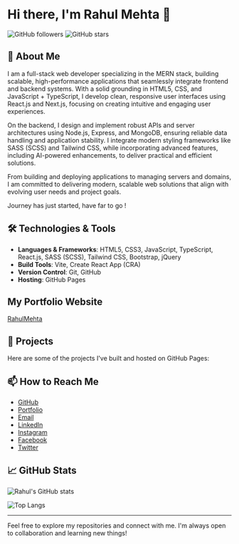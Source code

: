 # Hi there, I'm Rahul Mehta 👋

![GitHub followers](https://img.shields.io/github/followers/whoisrahulmehta?label=Follow&style=social)
![GitHub stars](https://img.shields.io/github/stars/whoisrahulmehta?label=Stars)

## 🚀 About Me

I am a full-stack web developer specializing in the MERN stack, building scalable, high-performance applications that seamlessly integrate frontend and backend systems. With a solid grounding in HTML5, CSS, and JavaScript + TypeScript, I develop clean, responsive user interfaces using React.js and Next.js, focusing on creating intuitive and engaging user experiences.

On the backend, I design and implement robust APIs and server architectures using Node.js, Express, and MongoDB, ensuring reliable data handling and application stability. I integrate modern styling frameworks like SASS (SCSS) and Tailwind CSS, while incorporating advanced features, including AI-powered enhancements, to deliver practical and efficient solutions.

From building and deploying applications to managing servers and domains, I am committed to delivering modern, scalable web solutions that align with evolving user needs and project goals.

Journey has just started, have far to go ! 


## 🛠️ Technologies & Tools

- **Languages & Frameworks**: HTML5, CSS3, JavaScript, TypeScript, React.js, SASS (SCSS), Tailwind CSS, Bootstrap, jQuery
- **Build Tools**: Vite, Create React App (CRA)
- **Version Control**: Git, GitHub
- **Hosting**: GitHub Pages

## My Portfolio Website

[RahulMehta](https://whoisrahulmehta.github.io/rahulmehta/)

## 🌟 Projects

Here are some of the projects I've built and hosted on GitHub Pages:

## 📫 How to Reach Me

- [GitHub](https://github.com/whoisrahulmehta)
- [Portfolio](https://whoisrahulmehta.github.io/rahulmehta/)
- [Email](mehtasofficial@gmail.com)
- [LinkedIn](https://www.linkedin.com/in/rahul-mehta-811003320?utm_source=share&utm_campaign=share_via&utm_content=profile&utm_medium=ios_app)
- [Instagram](https://www.instagram.com/whoisrahulmehta?igsh=cTJvZWY1MTE5N2li)
- [Facebook](https://www.facebook.com/mehta.rahul.rm007?mibextid=JRoKGi)
- [Twitter](https://x.com/whoisrahulmehta?t=31IvCZW3XTiOqPdsYsQg-g&s=09)


## 📈 GitHub Stats

![Rahul's GitHub stats](https://github-readme-stats.vercel.app/api?username=whoisrahulmehta&show_icons=true&theme=radical)

![Top Langs](https://github-readme-stats.vercel.app/api/top-langs/?username=whoisrahulmehta&layout=compact&theme=radical)

---

Feel free to explore my repositories and connect with me. I'm always open to collaboration and learning new things!

